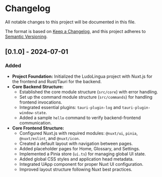 # Changelog

All notable changes to this project will be documented in this file.

The format is based on [Keep a Changelog](https://keepachangelog.com/en/1.0.0/),
and this project adheres to [Semantic Versioning](https://semver.org/spec/v2.0.0.html).

## [0.1.0] - 2024-07-01

### Added
- **Project Foundation:** Initialized the LudoLingua project with Nuxt.js for the frontend and Rust/Tauri for the backend.
- **Core Backend Structure:**
    - Established the core module structure (`src/core`) with error handling.
    - Set up the command module structure (`src/commands`) for handling frontend invocations.
    - Integrated essential plugins: `tauri-plugin-log` and `tauri-plugin-window-state`.
    - Added a sample `hello` command to verify backend-frontend communication.
- **Core Frontend Structure:**
    - Configured Nuxt.js with required modules: `@nuxt/ui`, `pinia`, `@nuxt/eslint`, and `@nuxt/icon`.
    - Created a default layout with navigation between pages.
    - Added placeholder pages for Home, Glossary, and Settings.
    - Implemented a Pinia store (`ui.ts`) for managing global UI state.
    - Added global CSS styles and application head metadata.
    - Integrated UApp component for proper Nuxt UI configuration.
    - Improved layout structure following Nuxt best practices.
